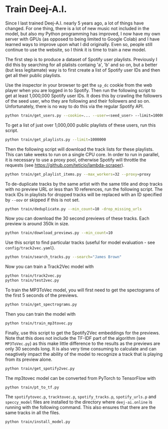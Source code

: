 # Train Deej-A.I.

Since I last trained Deej-A.I. nearly 5 years ago, a lot of things have changed. For one thing, there is a lot of new music not included in the model, but also my Python programming has improved, I now have my own server with GPUs (as opposed to being limited to Google Colab) and I have learned ways to improve upon what I did originally. Even so, people still continue to use the website, so I think it is time to train a new model.

The first step is to produce a dataset of Spotify user playlists. Previously I did this by searching for all plalists containg 'a', 'b' and so on, but a better (but less legitamate) way is to first create a list of Spotify user IDs and then get all their public playlists.

Use the inspector in your browser to get the `sp_dc` cookie from the web player when you are logged in to Spotify. Then run the following script to get at least 1,000,000 Spotify user IDs. It does this by crawling the followers of the seed user, who they are following and their followers and so on. Unfortunately, there is no way to do this via the regular Spotify API.

```bash
python train/get_users.py --cookie=... --user=<seed_user> --limit=1000000
```

To get a list of just over 1,000,000 public playlists of these users, run this script.

```bash
python train/get_playlists.py --limit=1000000
```

Then the following script will download the track lists for these playlists. This can take weeks to run on a single CPU core. In order to run in parallel, it is necessary to use a proxy pool, otherwise Spotify will throttle the requests (see https://github.com/teticio/lambda-scraper).

```bash
python train/get_playlist_items.py --max_workers=32 --proxy=proxy
```

To de-duplicate tracks by the same artist with the same title and drop tracks with no preview URL or less than 10 references, run the following script. The track IDs in playlists for dropped tracks will be replaced with an ID specified by `--oov` or skipped if this is not set.

```bash
python train/deduplicate.py --min_count=10 -drop_missing_urls
```

Now you can download the 30 second previews of these tracks. Each preview is around 350k in size.

```bash
python train/download_previews.py --min_count=10
```

Use this script to find particular tracks (useful for model evaluation - see `config/track2vec.yaml`).

```bash
python train/search_tracks.py --search="James Brown"
```

Now you can train a Track2Vec model with
```bash
python train/track2vec.py
python train/test2vec.py
```

To train the MP3ToVec model, you will first need to get the spectograms of the first 5 seconds of the previews.
```bash
python train/get_spectrograms.py
```

Then you can train the model with
```bash
python train/train_mp3tovec.py
```

Finally, use this script to get the Spotify2Vec embeddings for the previews. Note that this does not include the TF-IDF part of the algorithm (see `MP3ToVec.py`) as this make little difference to the results as the previews are only 30 seconds long. It is also very time consuming to calculate and can neagtively impact the ability of the model to recognize a track that is playing from its preview alone.
```bash
python train/get_spotify2vec.py
```

The mp3tovec model can be converted from PyTorch to TensorFlow with
```bash
python train/pt_to_tf.py
```

The `spotifytovec.p`, `tracktovec.p`, `spotify_tracks.p`, `spotify_urls.p` and `speccy_model` files are installed to the directory where `deej-ai.online` is running with the following command. This also ensures that there are the same tracks in all the files.
```bash
python train/install_model.py
```
